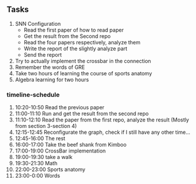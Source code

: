 ## Tasks
1. SNN Configuration
   * Read the first paper of how to read paper
   * Get the result from the Second repo
   * Read the four papers respectively, analyze them
   * Write the report of the slightly analyze part
   * Send the report
2. Try to actually implement the crossbar in the connection
3. Remember the words of GRE
4. Take two hours of learning the course of sports anatomy
5. Algebra learning for two hours

### timeline-schedule
1. 10:20-10:50 Read the previous paper
2. 11:00-11:10 Run and get the result from the second repo
3. 11:10-12:10 Read the paper from the first repo, analyze the result (Mostly from section 3-section 4)
4. 12:15-12:45 Reconfigurate the graph, check if I still have any other time...
5. 12:45-16:00 The rest
6. 16:00-17:00 Take the beef shank from Kimboo
7. 17:00-19:00 CrossBar implementation
8. 19:00-19:30 take a walk
9. 19:30-21:30 Math
10. 22:00-23:00 Sports anatomy
11. 23:00-0:00 Words

